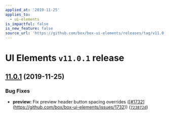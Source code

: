 ```yaml
---
applied_at: '2019-11-25'
applies_to:
  - ui-elements
is_impactful: false
is_new_feature: false
source_url: 'https://github.com/box/box-ui-elements/releases/tag/v11.0.1'
---
```


# UI Elements `v11.0.1` release

## [11.0.1]([`v11.0.0...v11.0.1`](https://github.com/box/box-ui-elements/compare/`v11.0.0...v11.0.1`)) (2019-11-25)


### Bug Fixes

* **preview:** Fix preview header button spacing overrides ([[#1732](https://github.com/box/box-ui-elements/pull/1732)](https://github.com/box/box-ui-elements/issues/1732)) ([`723872d`](https://github.com/box/box-ui-elements/commit[`723872d`](https://github.com/box/box-ui-elements/commit/723872d)))



